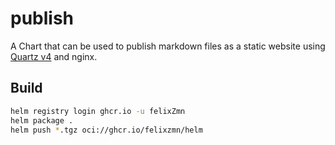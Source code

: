 # publish

A Chart that can be used to publish markdown files as a static website using [Quartz v4](https://github.com/jackyzha0/quartz) and nginx.

## Build

```bash
helm registry login ghcr.io -u felixZmn
helm package .
helm push *.tgz oci://ghcr.io/felixzmn/helm
```
